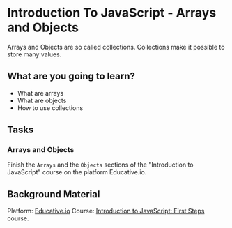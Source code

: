 # Introduction To JavaScript -  Arrays and Objects

Arrays and Objects are so called collections. Collections make it possible to store many values.


## What are you going to learn?

* What are arrays
* What are objects
* How to use collections

## Tasks

### Arrays and Objects
Finish the `Arrays` and the `Objects` sections of the "Introduction to JavaScript" course on the platform Educative.io.

## Background Material
Platform: [Educative.io](https://www.educative.io/)
Course:   [Introduction to JavaScript: First Steps](https://www.educative.io/courses/introduction-to-javascript-first-steps) course.
